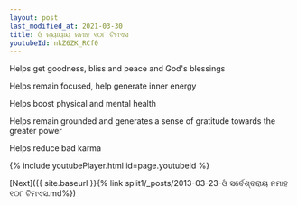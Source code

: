 ```yaml
---
layout: post
last_modified_at: 2021-03-30
title: ଓଁ ନ୍ୟାୟାୟ ନମାହ ୧୦୮ ଟିମଏସ
youtubeId: nkZ6ZK_RCf0
---
```

 
 
Helps get goodness, bliss and peace and God's blessings
 
Helps remain focused, help generate inner energy 
 
Helps boost physical and mental health 
 
Helps remain grounded and generates a sense of gratitude towards the greater power 
 
Helps reduce bad karma
 
 
 
 


{% include youtubePlayer.html id=page.youtubeId %}
 
[Next]({{ site.baseurl }}{% link  split1/_posts/2013-03-23-ଓଁ ସର୍ବେଶ୍ବରାୟ ନମାହ ୧୦୮ ଟିମଏସ.md%})
 

